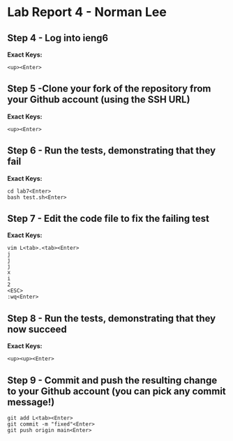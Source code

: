 # Lab Report 4 - Norman Lee

## Step 4 - Log into ieng6

**Exact Keys:** 
```
<up><Enter>
```

## Step 5 -Clone your fork of the repository from your Github account (using the SSH URL)

**Exact Keys:** 
```
<up><Enter>
```

## Step 6 - Run the tests, demonstrating that they fail

**Exact Keys:** 
```
cd lab7<Enter>
bash test.sh<Enter>
```

## Step 7 - Edit the code file to fix the failing test

**Exact Keys:** 
```
vim L<tab>.<tab><Enter>
j
j
j
x
i
2
<ESC>
:wq<Enter>
```

## Step 8 - Run the tests, demonstrating that they now succeed

**Exact Keys:** 
```
<up><up><Enter>
```

## Step 9 - Commit and push the resulting change to your Github account (you can pick any commit message!)
```
git add L<tab><Enter>
git commit -m "fixed"<Enter>
git push origin main<Enter>
```
